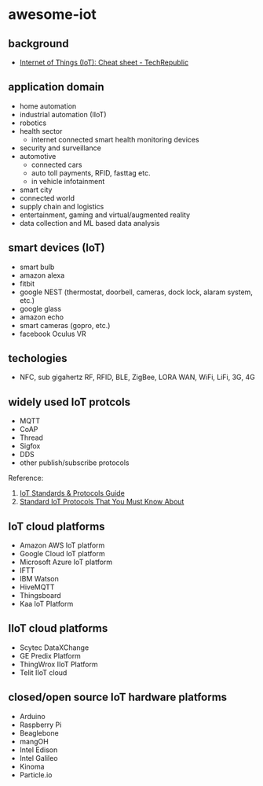 # awesome-iot

## background
- [Internet of Things (IoT): Cheat sheet - TechRepublic](https://www.techrepublic.com/article/internet-of-things-iot-cheat-sheet/)


## application domain
- home automation
- industrial automation (IIoT)
- robotics
- health sector
  - internet connected smart health monitoring devices
- security and surveillance
- automotive
  - connected cars
  - auto toll payments, RFID, fasttag etc.
  - in vehicle infotainment
- smart city
- connected world
- supply chain and logistics
- entertainment, gaming and virtual/augmented reality
- data collection and ML based data analysis
  
  
## smart devices (IoT)
- smart bulb
- amazon alexa
- fitbit
- google NEST (thermostat, doorbell, cameras, dock lock, alaram system, etc.)
- google glass
- amazon echo
- smart cameras (gopro, etc.)
- facebook Oculus VR

## techologies
- NFC, sub gigahertz RF, RFID, BLE, ZigBee, LORA WAN, WiFi, LiFi, 3G, 4G
 

## widely used IoT protcols
- MQTT
- CoAP
- Thread
- Sigfox
- DDS
- other publish/subscribe protocols

Reference: 
1. [IoT Standards & Protocols Guide](https://www.postscapes.com/internet-of-things-protocols/)
2. [Standard IoT Protocols That You Must Know About](https://www.ubuntupit.com/top-15-standard-iot-protocols-that-you-must-know-about/)

## IoT cloud platforms
- Amazon AWS IoT platform
- Google Cloud IoT platform
- Microsoft Azure IoT platform
- IFTT
- IBM Watson
- HiveMQTT
- Thingsboard
- Kaa IoT Platform

## IIoT cloud platforms
- Scytec DataXChange
- GE Predix Platform
- ThingWrox IIoT Platform
- Telit IIoT cloud

## closed/open source IoT hardware platforms
- Arduino
- Raspberry Pi
- Beaglebone
- mangOH
- Intel Edison
- Intel Galileo
- Kinoma
- Particle.io


